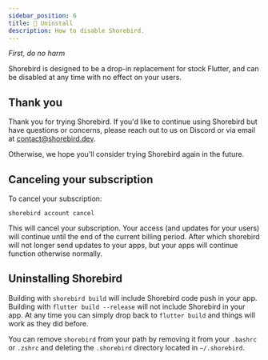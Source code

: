 ```yaml
---
sidebar_position: 6
title: 🛑 Uninstall
description: How to disable Shorebird.
---
```


_First, do no harm_

Shorebird is designed to be a drop-in replacement for stock Flutter,
and can be disabled at any time with no effect on your users.

## Thank you

Thank you for trying Shorebird. If you'd like to continue using Shorebird
but have questions or concerns, please reach out to us on Discord or
via email at [contact@shorebird.dev](mailto:contact@shorebird.dev).

Otherwise, we hope you'll consider trying Shorebird again in the future.

## Canceling your subscription

To cancel your subscription:

`shorebird account cancel`

This will cancel your subscription. Your access (and updates for your users)
will continue until the end of the current billing period. After which
shorebird will not longer send updates to your apps, but your apps will
continue function otherwise normally.

## Uninstalling Shorebird

Building with `shorebird build` will include Shorebird code push in your app.
Building with `flutter build --release` will not include Shorebird in your app.
At any time you can simply drop back to `flutter build` and things will work
as they did before.

You can remove `shorebird` from your path by removing it from your `.bashrc` or
`.zshrc` and deleting the `.shorebird` directory located in `~/.shorebird`.

